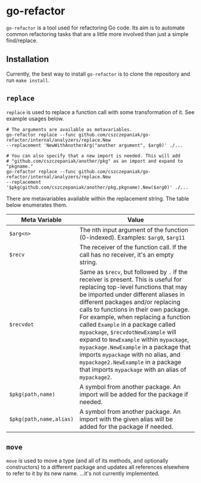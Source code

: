 # go-refactor
`go-refactor` is a tool used for refactoring Go code. Its aim is to automate common refactoring
tasks that are a little more involved than just a simple find/replace.

## Installation
Currently, the best way to install `go-refactor` is to clone the repository and run `make install`.

## `replace`
`replace` is used to replace a function call with some transformation of it. See example usages
below.

```shell
# The arguments are available as metavariables.
go-refactor replace --func github.com/cszczepaniak/go-refactor/internal/analyzers/replace.New
--replacement 'NewWithAnotherArg("another argument", $arg0)' ./...

# You can also specify that a new import is needed. This will add
# "github.com/cszczepaniak/another/pkg" as an import and expand to "pkgname."
go-refactor replace --func github.com/cszczepaniak/go-refactor/internal/analyzers/replace.New
--replacement '$pkg(github.com/cszczepaniak/another/pkg,pkgname).New($arg0)' ./...
```

There are metavariables available within the replacement string. The table below enumerates them.

| Meta Variable | Value |
| - | - |
| `$arg<n>` | The nth input argument of the function (0-indexed). Examples: `$arg0`, `$arg11` |
| `$recv` | The receiver of the function call. If the call has no receiver, it's an empty string. |
| `$recvdot` | Same as `$recv`, but followed by `.` if the receiver is present. This is useful for replacing top-level functions that may be imported under different aliases in different packages and/or replacing calls to functions in their own package. For example, when replacing a function called `Example` in a package called `mypackage`, `$recvdotNewExample` will expand to `NewExample` within `mypackage`, `mypackage.NewExample` in a package that imports `mypackage` with no alias, and `mypackage2.NewExample` in a package that imports `mypackage` with an alias of `mypackage2`. |
| `$pkg(path,name)` | A symbol from another package. An import will be added for the package if needed. |
| `$pkg(path,name,alias)` | A symbol from another package. An import with the given alias will be added for the package if needed. |


## `move`
`move` is used to move a type (and all of its methods, and optionally constructors) to a different
package and updates all references elsewhere to refer to it by its new name.
...it's not currently implemented.
